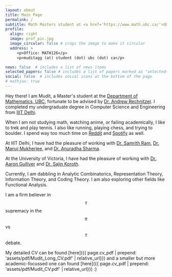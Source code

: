 ```yaml
---
layout: about
title: Main Page
permalink: /
subtitle: Math Masters student at <a href='https://www.math.ubc.ca/'>UBC Vancouver</a>
profile:
  align: right
  image: prof_pic.jpg
  image_circular: false # crops the image to make it circular
  address: >
     <p>Office: MATH126</p>
     <p>muditagg (at) student (dot) ubc (dot) ca</p>

news: false  # includes a list of news items
selected_papers: false # includes a list of papers marked as "selected={true}"
social: false  # includes social icons at the bottom of the page
# mathjax: true
---
```


Hey there! I am Mudit, a Master's student at the [Department of Mathematics, UBC](https://www.math.ubc.ca), fortunate to be advised by [Dr. Andrew Rechnitzer](https://personal.math.ubc.ca/~andrewr/front_page.html). I completed my undergraduate degree in Computer Science and Engineering from [IIIT Delhi](https://www.math.ubc.ca).

When I am not studying math, watching anime, or failing academically, I like to trek and play tennis. I also like running, playing chess, and trying to boulder. I spend way too much time on [Reddit](https://www.reddit.com/r/mathmemes/) and [Spotify](https://open.spotify.com/album/7e4oUmqbUx0NV43JjmlxRZ) as well.

At IIIT Delhi, I have had the pleasure of working with [Dr. Samrith Ram](https://sites.google.com/site/samrithram/home), [Dr. Manuj Mukherjee](https://sites.google.com/view/manuj-mukherjee/home), and [Dr. Anuradha Sharma](https://www.anuradhasharma.info/).

At the University of Victoria, I have had the pleasure of working with [Dr. Aaron Gulliver](https://www.ece.uvic.ca/~agullive/) and [Dr. Sajin Koroth](https://web.uvic.ca/~skoroth/).

Currently, I am dabbling in Analytic Combinatorics, Representation Theory, Information Theory, and Coding Theory. I am also exploring other fields like Functional Analysis.

I am a firm believer in $$\tau$$ supremacy in the $$\pi$$ vs $$\tau$$ debate.

My detailed CV can be found [here]({{ page.cv_pdf | prepend: 'assets/pdf/Mudit_Long_CV.pdf' | relative_url}}) and a smaller but more academic-focussed one can found [here]({{ page.cv_pdf | prepend: 'assets/pdf/Mudit_CV.pdf' | relative_url}}) :)
